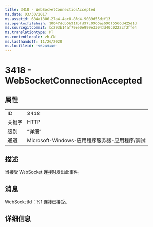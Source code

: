```yaml
---
title: 3418 - WebSocketConnectionAccepted
ms.date: 03/30/2017
ms.assetid: 684a1806-27a4-4ac8-87d4-9089d55def13
ms.openlocfilehash: 90847dcb5b919bfd97c0960ae698f5566d425d1d
ms.sourcegitcommit: bc293b14af795e0e999e3304dd40c0222cf2ffe4
ms.translationtype: MT
ms.contentlocale: zh-CN
ms.lasthandoff: 11/26/2020
ms.locfileid: "96245440"
---
```

# <a name="3418---websocketconnectionaccepted"></a>3418 - WebSocketConnectionAccepted

## <a name="properties"></a>属性  
  
|||  
|-|-|  
|ID|3418|  
|关键字|HTTP|  
|级别|“详细”|  
|通道|Microsoft-Windows-应用程序服务器-应用程序/调试|  
  
## <a name="description"></a>描述  

 当接受 WebSocket 连接时发出此事件。  
  
## <a name="message"></a>消息  

 WebSocketId：%1 连接已接受。  
  
## <a name="details"></a>详细信息
